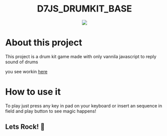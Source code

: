 <h1 align="center">D7JS_DRUMKIT_BASE</h1>

<p align="center">
    <img src="./assets/images/cover.png">
</p>

# About this project

This project is a drum kit game made with only vannila javascript to reply sound of drums

you see workin [here](https://jeferson1.github.io/D7JS_DRUMKIT_BASE/)

# How to use it

To play just press any key in pad on your keyboard or insert an sequence in field and play button to see magic happens!

## Lets Rock! 🤟
